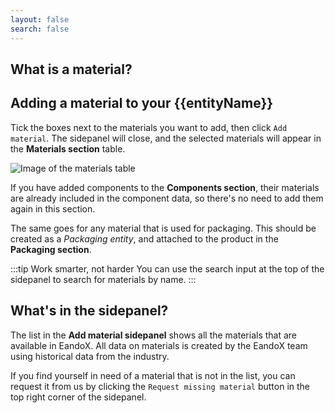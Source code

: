 ```yaml
---
layout: false
search: false
---
```


<script setup>
import { ref, onMounted } from 'vue'
import { useData } from 'vitepress'
import MinidocStyles from '../MinidocStyles.vue'
const { site, frontmatter } = useData()

const entityName = ref('')

onMounted(() => {
  const params = new URLSearchParams(window.location.search);
  entityName.value = params.get('entity') || 'product';
});
</script>

<MinidocStyles />

## What is a material?

<!--@include: ../../documentation/__partials/material-explanation.md -->

## Adding a material to your {{entityName}}

Tick the boxes next to the materials you want to add, then click `Add material`. The sidepanel will close, and the selected materials will appear in the **Materials section** table.

![Image of the materials table](/images/product/added-materials.jpg)

If you have added components to the **Components section**, their materials are already included in the component data, so there's no need to add them again in this section.

The same goes for any material that is used for packaging. This should be created as a _Packaging entity_, and attached to the product in the **Packaging section**.

:::tip Work smarter, not harder
You can use the search input at the top of the sidepanel to search for materials by name.
:::

## What's in the sidepanel?

The list in the **Add material sidepanel** shows all the materials that are available in EandoX. All data on materials is created by the EandoX team using historical data from the industry.

If you find yourself in need of a material that is not in the list, you can request it from us by clicking the `Request missing material` button in the top right corner of the sidepanel.

